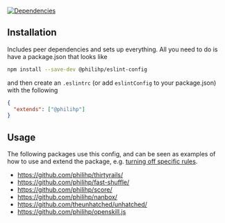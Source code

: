 [![Dependencies](https://status.david-dm.org/gh/philihp/eslint-config.svg)](https://david-dm.org/philihp/eslint-config)

## Installation

Includes peer dependencies and sets up everything. All you need to do is have a package.json that looks like

```bash
npm install --save-dev @philihp/eslint-config
```

and then create an `.eslintrc` (or add `eslintConfig` to your package.json) with the following

```json
{
  "extends": ["@philihp"]
}
```

## Usage

The following packages use this config, and can be seen as examples of how to use and extend the package, e.g. [turning off specific rules](https://github.com/philihp/fast-shuffle/blob/d77d997d773c43493f61e6333c1033e2c06ddd03/package.json#L79-L82).

- https://github.com/philihp/thirtyrails/
- https://github.com/philihp/fast-shuffle/
- https://github.com/philihp/score/
- https://github.com/philihp/nanbox/
- https://github.com/theunhatched/unhatched/
- https://github.com/philihp/openskill.js
